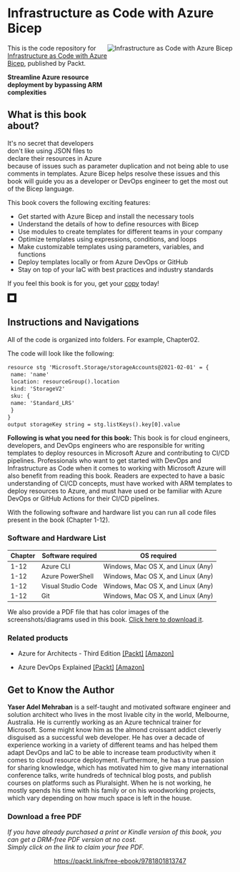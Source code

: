 # Infrastructure as Code with Azure Bicep

<a href="https://www.packtpub.com/product/infrastructure-as-code-with-azure-bicep/9781801813747?utm_source=github&utm_medium=repository&utm_campaign=9781801813747"><img src="https://static.packt-cdn.com/products/9781801813747/cover/smaller" alt="Infrastructure as Code with Azure Bicep" height="256px" align="right"></a>

This is the code repository for [Infrastructure as Code with Azure Bicep](https://www.packtpub.com/product/infrastructure-as-code-with-azure-bicep/9781801813747?utm_source=github&utm_medium=repository&utm_campaign=9781801813747), published by Packt.

**Streamline Azure resource deployment by bypassing ARM complexities**

## What is this book about?
It's no secret that developers don't like using JSON files to declare their resources in Azure because of issues such as parameter duplication and not being able to use comments in templates. Azure Bicep helps resolve these issues and this book will guide you as a developer or DevOps engineer to get the most out of the Bicep language. 

This book covers the following exciting features:
* Get started with Azure Bicep and install the necessary tools
* Understand the details of how to define resources with Bicep
* Use modules to create templates for different teams in your company
* Optimize templates using expressions, conditions, and loops
* Make customizable templates using parameters, variables, and functions
* Deploy templates locally or from Azure DevOps or GitHub
* Stay on top of your IaC with best practices and industry standards

If you feel this book is for you, get your [copy](https://www.amazon.com/dp/1801813744) today!

<a href="https://www.packtpub.com/?utm_source=github&utm_medium=banner&utm_campaign=GitHubBanner"><img src="https://raw.githubusercontent.com/PacktPublishing/GitHub/master/GitHub.png" 
alt="https://www.packtpub.com/" border="5" /></a>

## Instructions and Navigations
All of the code is organized into folders. For example, Chapter02.

The code will look like the following:
```
resource stg 'Microsoft.Storage/storageAccounts@2021-02-01' = {
 name: 'name'
 location: resourceGroup().location
 kind: 'StorageV2'
 sku: {
 name: 'Standard_LRS'
 }
}
output storageKey string = stg.listKeys().key[0].value
```

**Following is what you need for this book:**
This book is for cloud engineers, developers, and DevOps engineers who are responsible for writing templates to deploy resources in Microsoft Azure and contributing to CI/CD pipelines. Professionals who want to get started with DevOps and Infrastructure as Code when it comes to working with Microsoft Azure will also benefit from reading this book. Readers are expected to have a basic understanding of CI/CD concepts, must have worked with ARM templates to deploy resources to Azure, and must have used or be familiar with Azure DevOps or GitHub Actions for their CI/CD pipelines.

With the following software and hardware list you can run all code files present in the book (Chapter 1-12).
### Software and Hardware List
| Chapter | Software required | OS required |
| -------- | ------------------------------------ | ----------------------------------- |
| 1-12 | Azure CLI | Windows, Mac OS X, and Linux (Any) |
| 1-12 | Azure PowerShell | Windows, Mac OS X, and Linux (Any) |
| 1-12 | Visual Studio Code | Windows, Mac OS X, and Linux (Any) |
| 1-12 | Git | Windows, Mac OS X, and Linux (Any) |


We also provide a PDF file that has color images of the screenshots/diagrams used in this book. [Click here to download it](https://static.packt-cdn.com/downloads/9781801813747_ColorImages.pdf).

### Related products
* Azure for Architects - Third Edition [[Packt]](https://www.packtpub.com/product/azure-for-architects-third-edition/9781839215865?utm_source=github&utm_medium=repository&utm_campaign=9781839215865) [[Amazon]](https://www.amazon.com/dp/1839215860)

* Azure DevOps Explained [[Packt]](https://www.packtpub.com/product/azure-devops-explained/9781800563513?utm_source=github&utm_medium=repository&utm_campaign=9781800563513) [[Amazon]](https://www.amazon.com/dp/1800563515)

## Get to Know the Author
**Yaser Adel Mehraban**
is a self-taught and motivated software engineer and solution architect who lives in the most livable city in the world, Melbourne, Australia. He is currently working as an Azure technical trainer for Microsoft. Some might know him as the almond croissant addict cleverly disguised as a successful web developer.
He has over a decade of experience working in a variety of different teams and has helped them adapt DevOps and IaC to be able to increase team productivity when it comes to cloud resource deployment. Furthermore, he has a true passion for sharing knowledge, which has motivated him to give many international conference talks, write hundreds of technical blog posts, and publish courses on platforms such as Pluralsight.
When he is not working, he mostly spends his time with his family or on his woodworking projects, which vary depending on how much space is left in the house.



### Download a free PDF

 <i>If you have already purchased a print or Kindle version of this book, you can get a DRM-free PDF version at no cost.<br>Simply click on the link to claim your free PDF.</i>
<p align="center"> <a href="https://packt.link/free-ebook/9781801813747">https://packt.link/free-ebook/9781801813747 </a> </p>